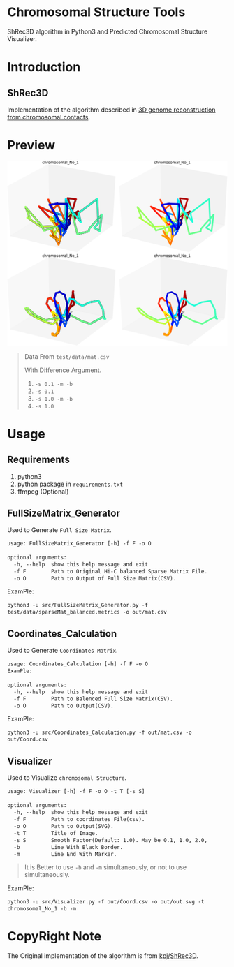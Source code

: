 # Chromosomal Structure Tools
ShRec3D algorithm in Python3 and Predicted Chromosomal Structure Visualizer.
# Introduction
## ShRec3D

Implementation of the algorithm described in [3D genome reconstruction from chromosomal contacts](http://www.nature.com/nmeth/journal/v11/n11/full/nmeth.3104.html).

# Preview
![](assets/preview.svg)
> Data From `test/data/mat.csv`
> 
> With Difference Argument.
> 1. `-s 0.1 -m -b`
> 2. `-s 0.1`
> 3. `-s 1.0 -m -b`
> 4. `-s 1.0`

# Usage
## Requirements
1. python3
2. python package in `requirements.txt`
3. ffmpeg (Optional)

## FullSizeMatrix_Generator
Used to Generate `Full Size Matrix`.
```
usage: FullSizeMatrix_Generator [-h] -f F -o O

optional arguments:
  -h, --help  show this help message and exit
  -f F        Path to Original Hi-C balanced Sparse Matrix File.
  -o O        Path to Output of Full Size Matrix(CSV).
```

ExamPle: 
```shell
python3 -u src/FullSizeMatrix_Generator.py -f test/data/sparseMat_balanced.metrics -o out/mat.csv
```

## Coordinates_Calculation
Used to Generate `Coordinates Matrix`.

```
usage: Coordinates_Calculation [-h] -f F -o O
ExamPle: 

optional arguments:
  -h, --help  show this help message and exit
  -f F        Path to Balenced Full Size Matrix(CSV).
  -o O        Path to Output(CSV).
```

ExamPle: 
```shell
python3 -u src/Coordinates_Calculation.py -f out/mat.csv -o out/Coord.csv
```

## Visualizer
Used to Visualize `chromosomal Structure`.

```
usage: Visualizer [-h] -f F -o O -t T [-s S]

optional arguments:
  -h, --help  show this help message and exit
  -f F        Path to coordinates File(csv).
  -o O        Path to Output(SVG).
  -t T        Title of Image.
  -s S        Smooth Factor(Default: 1.0). May be 0.1, 1.0, 2.0,
  -b          Line With Black Border.
  -m          Line End With Marker.
```

> It is Better to use `-b` and `-m` simultaneously, or not to use simultaneously.

ExamPle: 
```shell
python3 -u src/Visualizer.py -f out/Coord.csv -o out/out.svg -t chromosomal_No_1 -b -m
```

# CopyRight Note
The Original implementation of the algorithm is from [kpj/ShRec3D](https://github.com/kpj/ShRec3D.git).
